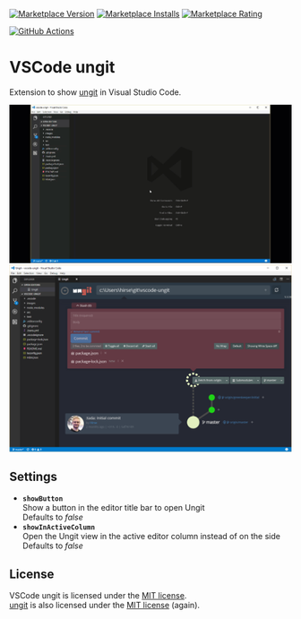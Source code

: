 [![Marketplace Version](https://vsmarketplacebadge.apphb.com/version-short/hirse.vscode-ungit.svg)](https://marketplace.visualstudio.com/items?itemName=Hirse.vscode-ungit)
[![Marketplace Installs](https://vsmarketplacebadge.apphb.com/installs-short/Hirse.vscode-ungit.svg)](https://marketplace.visualstudio.com/items?itemName=Hirse.vscode-ungit)
[![Marketplace Rating](https://vsmarketplacebadge.apphb.com/rating-short/hirse.vscode-ungit.svg)](https://marketplace.visualstudio.com/items?itemName=Hirse.vscode-ungit#review-details)

[![GitHub Actions](https://github.com/Hirse/vscode-ungit/actions/workflows/main.yml/badge.svg)](https://github.com/Hirse/vscode-ungit/actions/workflows/main.yml)

# VSCode ungit
Extension to show [ungit][ungit] in Visual Studio Code.

![Ungit in VSCode as gif](https://raw.githubusercontent.com/Hirse/vscode-ungit/master/screenshots/ungit.gif)
![Ungit in VSCode](https://raw.githubusercontent.com/Hirse/vscode-ungit/master/screenshots/ungit.png)

## Settings
-   **`showButton`**  
    Show a button in the editor title bar to open Ungit  
    Defaults to _false_
-   **`showInActiveColumn`**  
    Open the Ungit view in the active editor column instead of on the side  
    Defaults to _false_

## License
VSCode ungit is licensed under the [MIT license][MIT].  
[ungit][ungit] is also licensed under the [MIT license][MIT] (again).


[MIT]: http://opensource.org/licenses/MIT
[ungit]: https://github.com/FredrikNoren/ungit
